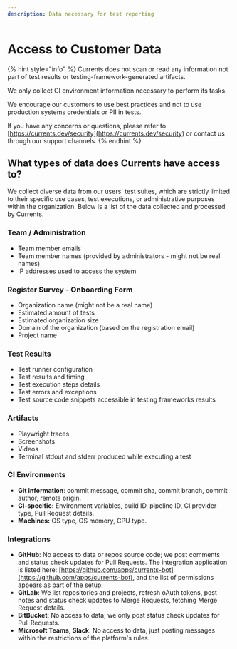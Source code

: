 ```yaml
---
description: Data necessary for test reporting
---
```


# Access to Customer Data

{% hint style="info" %}
Currents does not scan or read any information not part of test results or testing-framework-generated artifacts.&#x20;

We only collect CI environment information necessary to perform its tasks.&#x20;

We encourage our customers to use best practices and not to use production systems credentials or PII in tests.&#x20;

If you have any concerns or questions, please refer to [https://currents.dev/security](https://currents.dev/security) or contact us through our support channels.
{% endhint %}

## What types of data does Currents have access to?

We collect diverse data from our users' test suites, which are strictly limited to their specific use cases, test executions, or administrative purposes within the organization. Below is a list of the data collected and processed by Currents.

### Team / Administration

* Team member emails
* Team member names (provided by administrators - might not be real names)
* IP addresses used to access the system

### Register Survey - Onboarding Form

* Organization name (might not be a real name)
* Estimated amount of tests
* Estimated organization size
* Domain of the organization (based on the registration email)
* Project name

### Test Results

* Test runner configuration
* Test results and timing
* Test execution steps details
* Test errors and exceptions
* Test source code snippets accessible in testing frameworks results

### Artifacts

* Playwright traces
* Screenshots
* Videos
* Terminal stdout and stderr produced while executing a test

### CI Environments

* **Git information**: commit message, commit sha, commit branch, commit author, remote origin.
* **CI-specific:** Environment variables, build ID, pipeline ID, CI provider type, Pull Request details.
* **Machines:** OS type, OS memory, CPU type.

### Integrations

* **GitHub**: No access to data or repos source code; we post comments and status check updates for Pull Requests. The integration application is listed here: [https://github.com/apps/currents-bot](https://github.com/apps/currents-bot), and the list of permissions appears as part of the setup.
* **GitLab**: We list repositories and projects, refresh oAuth tokens, post notes and status check updates to Merge Requests, fetching Merge Request details.
* **BitBucket**: No access to data; we only post status check updates for Pull Requests.
* **Microsoft Teams, Slack**: No access to data, just posting messages within the restrictions of the platform's rules.
